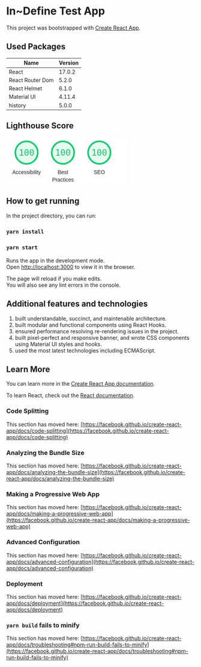 # In~Define Test App

This project was bootstrapped with [Create React App](https://github.com/facebook/create-react-app).

## Used Packages
| Name | Version |
| --- | --- |
| React | 17.0.2 |
| React Router Dom | 5.2.0
| React Helmet | 6.1.0 |
| Material UI | 4.11.4
| history | 5.0.0 |

## Lighthouse Score
![lighthouse score](public/static/images/lighthouse-score.jpg)

## How to get running

In the project directory, you can run:

### `yarn install`

### `yarn start`

Runs the app in the development mode.\
Open [http://localhost:3000](http://localhost:3000) to view it in the browser.

The page will reload if you make edits.\
You will also see any lint errors in the console.

## Additional features and technologies
1. built understandable, succinct, and maintenable architecture.
2. built modular and functional components using React Hooks.
3. ensured performance resolving re-rendering issues in the project.
4. built pixel-perfect and responsive banner, and wrote CSS components using Material UI styles and hooks.
5. used the most latest technologies including ECMAScript.

## Learn More

You can learn more in the [Create React App documentation](https://facebook.github.io/create-react-app/docs/getting-started).

To learn React, check out the [React documentation](https://reactjs.org/).

### Code Splitting

This section has moved here: [https://facebook.github.io/create-react-app/docs/code-splitting](https://facebook.github.io/create-react-app/docs/code-splitting)

### Analyzing the Bundle Size

This section has moved here: [https://facebook.github.io/create-react-app/docs/analyzing-the-bundle-size](https://facebook.github.io/create-react-app/docs/analyzing-the-bundle-size)

### Making a Progressive Web App

This section has moved here: [https://facebook.github.io/create-react-app/docs/making-a-progressive-web-app](https://facebook.github.io/create-react-app/docs/making-a-progressive-web-app)

### Advanced Configuration

This section has moved here: [https://facebook.github.io/create-react-app/docs/advanced-configuration](https://facebook.github.io/create-react-app/docs/advanced-configuration)

### Deployment

This section has moved here: [https://facebook.github.io/create-react-app/docs/deployment](https://facebook.github.io/create-react-app/docs/deployment)

### `yarn build` fails to minify

This section has moved here: [https://facebook.github.io/create-react-app/docs/troubleshooting#npm-run-build-fails-to-minify](https://facebook.github.io/create-react-app/docs/troubleshooting#npm-run-build-fails-to-minify)
